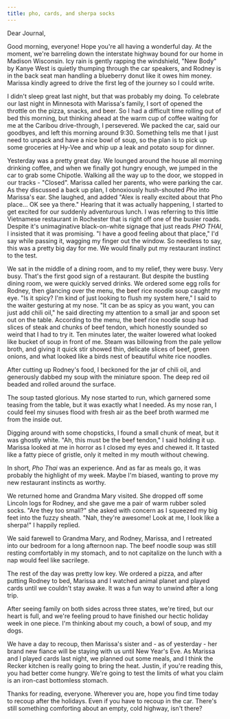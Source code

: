 ```yaml
---
title: pho, cards, and sherpa socks
---
```


Dear Journal,

Good morning, everyone! Hope you're all having a wonderful day. At the
moment, we're barreling down the interstate highway bound for our home
in Madison Wisconsin. Icy rain is gently rapping the windshield, "New
Body" by Kanye West is quietly thumping through the car speakers, and
Rodney is in the back seat man handling a blueberry donut like it owes
him money. Marissa kindly agreed to drive the first leg of the journey
so I could write.

I didn't sleep great last night, but that was probably my doing. To
celebrate our last night in Minnesota with Marissa's family, I sort of
opened the throttle on the pizza, snacks, and beer. So I had a difficult
time rolling out of bed this morning, but thinking ahead at the warm cup
of coffee waiting for me at the Caribou drive-through, I persevered. We
packed the car, said our goodbyes, and left this morning around 9:30.
Something tells me that I just need to unpack and have a nice bowl of
soup, so the plan is to pick up some groceries at Hy-Vee and whip up a
leak and potato soup for dinner.

Yesterday was a pretty great day. We lounged around the house all
morning drinking coffee, and when we finally got hungry enough, we
jumped in the car to grab some Chipotle. Walking all the way up to the
door, we stopped in our tracks - "Closed". Marissa called her parents,
who were parking the car. As they discussed a back up plan, I
obnoxiously hush-shouted *Pho* into Marissa's ear. She laughed, and
added "Alex is really excited about that Pho place… OK see ya there."
Hearing that it was actually happening, I started to get excited for our
suddenly adventurous lunch. I was referring to this little Vietnamese
restaurant in Rochester that is right off one of the busier roads.
Despite it's unimaginative black-on-white signage that just reads *PHO
THAI*, I insisted that it was promising. "I have a good feeling about
that place," I'd say while passing it, wagging my finger out the window.
So needless to say, this was a pretty big day for me. We would finally
put my restaurant instinct to the test.

We sat in the middle of a dining room, and to my relief, they were busy.
Very busy. That's the first good sign of a restaurant. But despite the
bustling dining room, we were quickly served drinks. We ordered some egg
rolls for Rodney, then glancing over the menu, the beef rice noodle soup
caught my eye. "Is it spicy? I'm kind of just looking to flush my system
here," I said to the waiter gesturing at my nose. "It can be as spicy as
you want, you can just add chili oil," he said directing my attention to
a small jar and spoon set out on the table. According to the menu, the
beef rice noodle soup had slices of steak and chunks of beef tendon,
which honestly sounded so weird that I had to try it. Ten minutes later,
the waiter lowered what looked like bucket of soup in front of me. Steam
was billowing from the pale yellow broth, and giving it quick stir
showed thin, delicate slices of beef, green onions, and what looked like
a birds nest of beautiful white rice noodles.

After cutting up Rodney's food, I beckoned for the jar of chili oil, and
generously dabbed my soup with the miniature spoon. The deep red oil
beaded and rolled around the surface.

The soup tasted glorious. My nose started to run, which garnered some
teasing from the table, but it was exactly what I needed. As my nose
ran, I could feel my sinuses flood with fresh air as the beef broth
warmed me from the inside out.

Digging around with some chopsticks, I found a small chunk of meat, but
it was ghostly white. "Ah, this must be the beef tendon," I said holding
it up. Marissa looked at me in horror as I closed my eyes and chewed it.
It tasted like a fatty piece of gristle, only it melted in my mouth
without chewing.

In short, *Pho Thai* was an experience. And as far as meals go, it was
probably the highlight of my week. Maybe I'm biased, wanting to prove my
new restaurant instincts as worthy.

We returned home and Grandma Mary visited. She dropped off some Lincoln
logs for Rodney, and she gave me a pair of warm rubber soled socks. "Are
they too small?" she asked with concern as I squeezed my big feet into
the fuzzy sheath. "Nah, they're awesome! Look at me, I look like a
sherpa!" I happily replied.

We said farewell to Grandma Mary, and Rodney, Marissa, and I retreated
into our bedroom for a long afternoon nap. The beef noodle soup was
still resting comfortably in my stomach, and to not capitalize on the
lunch with a nap would feel like sacrilege.

The rest of the day was pretty low key. We ordered a pizza, and after
putting Rodney to bed, Marissa and I watched animal planet and played
cards until we couldn't stay awake. It was a fun way to unwind after a
long trip.

After seeing family on both sides across three states, we're tired, but
our heart is full, and we're feeling proud to have finished our hectic
holiday week in one piece. I'm thinking about my couch, a bowl of soup,
and my dogs.

We have a day to recoup, then Marissa's sister and - as of yesterday -
her brand new fiance will be staying with us until New Year's Eve. As
Marissa and I played cards last night, we planned out some meals, and I
think the Recker kitchen is really going to bring the heat. Justin, if
you're reading this, you had better come hungry. We're going to test the
limits of what you claim is an iron-cast bottomless stomach.

Thanks for reading, everyone. Wherever you are, hope you find time today
to recoup after the holidays. Even if you have to recoup in the car.
There's still something comforting about an empty, cold highway, isn't
there?

